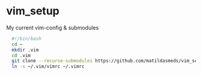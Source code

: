# vim_setup
My  current vim-config &amp; submodules

```bash
  #!/bin/bash
  cd ~
  mkdir .vim
  cd .vim
  git clone --recurse-submodules https://github.com/matildasmeds/vim_setup.git .
  ln -s ~/.vim/vimrc ~/.vimrc
```
